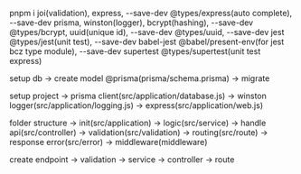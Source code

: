 pnpm i
joi(validation), express, --save-dev @types/express(auto complete), --save-dev prisma, winston(logger), bcrypt(hashing), --save-dev @types/bcrypt, uuid(unique id), --save-dev @types/uuid, --save-dev jest @types/jest(unit test), --save-dev babel-jest @babel/present-env(for jest bcz type module), --save-dev supertest @types/supertest(unit test express)

setup db -> create model @prisma(prisma/schema.prisma) -> migrate

setup project -> prisma client(src/application/database.js) -> winston logger(src/application/logging.js) -> express(src/application/web.js)

folder structure -> init(src/application) -> logic(src/service) -> handle api(src/controller) -> validation(src/validation) -> routing(src/route) -> response error(src/error) -> middleware(middleware)

create endpoint -> validation -> service -> controller -> route

